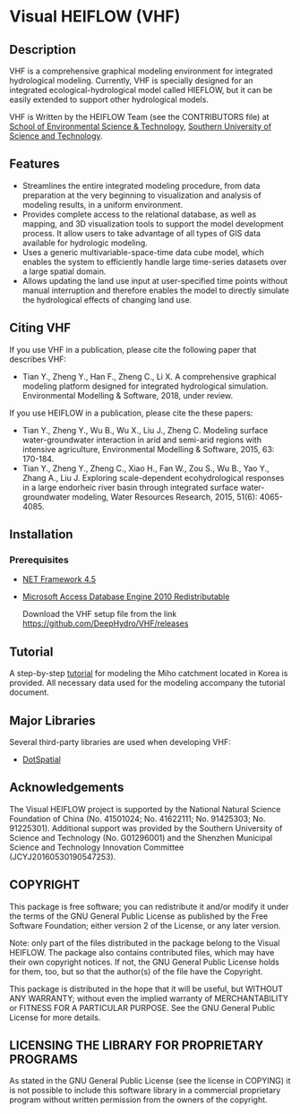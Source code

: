 #  Visual HEIFLOW (VHF)
## Description
   VHF is a comprehensive graphical modeling environment for integrated hydrological modeling. Currently, VHF is specially designed for an integrated ecological-hydrological model called HIEFLOW, but it can be easily extended to support other hydrological models. 
   
   VHF is Written by the HEIFLOW Team (see the CONTRIBUTORS file) at [School of Environmental Science & Technology](http://ese.sustc.edu.cn/en/), [Southern University of Science and Technology](http://www.sustc.edu.cn/en/).

## Features
* Streamlines the entire integrated modeling procedure, from data preparation at the very beginning to visualization and analysis of modeling results, in a uniform environment.
* Provides complete access to the relational database, as well as mapping, and 3D visualization tools to support the model development process. It allow users to take advantage of all types of GIS data available for hydrologic modeling.
* Uses a generic multivariable-space-time data cube model, which enables the system to efficiently handle large
time-series datasets over a large spatial domain. 
* Allows updating the land use input at user-specified time points without manual interruption and therefore enables the model to directly simulate the hydrological effects of changing land use.

## Citing VHF
If you use VHF in a publication, please cite the following paper that describes VHF:

* Tian Y., Zheng Y., Han F., Zheng C., Li X. A comprehensive graphical modeling platform designed for integrated hydrological simulation. Environmental Modelling & Software, 2018, under review.

If you use HEIFLOW in a publication, please cite the these papers:

* Tian Y., Zheng Y., Wu B., Wu X., Liu J., Zheng C. Modeling surface water-groundwater interaction in arid and semi-arid regions with intensive agriculture, Environmental Modelling & Software, 2015, 63: 170-184.
* Tian Y., Zheng Y., Zheng C., Xiao H., Fan W., Zou S., Wu B., Yao Y., Zhang A., Liu J. Exploring scale-dependent ecohydrological responses in a large endorheic river basin through integrated surface water-groundwater modeling, Water Resources Research, 2015, 51(6): 4065-4085.

## Installation

### Prerequisites
* [NET Framework 4.5](https://www.microsoft.com/net/download/thank-you/net452)
* [Microsoft Access Database Engine 2010 Redistributable](https://www.microsoft.com/en-us/download/details.aspx?id=13255)

  Download the VHF setup file from the link https://github.com/DeepHydro/VHF/releases

## Tutorial
   A step-by-step [tutorial](https://github.com/DeepHydro/VHF/releases) for modeling the Miho catchment located in Korea is provided. All necessary data used for the modeling accompany the tutorial document.
     
## Major Libraries
  Several third-party libraries are used when developing VHF:
* [DotSpatial](https://github.com/DotSpatial)

## Acknowledgements
The Visual HEIFLOW project is supported by the National Natural Science Foundation of China (No. 41501024; No. 41622111; No. 91425303; No. 91225301). Additional support was provided by the Southern University of Science and Technology (No. G01296001) and the Shenzhen Municipal Science and Technology Innovation Committee (JCYJ20160530190547253).

## COPYRIGHT
This package is free software; you can redistribute it and/or modify it under the terms of the GNU General Public License as published by the Free Software Foundation; either version 2 of the License, or any later version.

Note: only part of the files distributed in the package belong to the Visual HEIFLOW. The package also contains contributed files, which may have their own copyright notices. If not, the GNU General Public License holds for them, too, but so that the author(s) of the file have the Copyright.

This package is distributed in the hope that it will be useful, but WITHOUT ANY WARRANTY; without even the implied warranty of MERCHANTABILITY or FITNESS FOR A PARTICULAR PURPOSE. See the GNU General Public License for more details.

## LICENSING THE LIBRARY FOR PROPRIETARY PROGRAMS
As stated in the GNU General Public License (see the license in COPYING) it is not possible to include this software library in a commercial proprietary program without written permission from the owners of the copyright.

